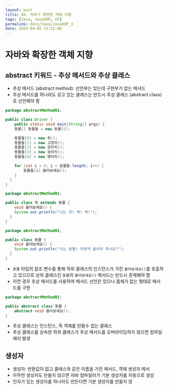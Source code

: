 ```yaml
---
layout: post
title: 04. 자바가 확장한 객체 지향
tags: [Java, JavaOOP, UF]
permalink: docs/Java/JavaOOP_3
date: 2024-04-05 23:52:00
---
```

# 자바와 확장한 객체 지향
## abstract 키워드 - 추상 메서드와 추상 클래스
- 추상 메서드 (abstract method): 선언부는 있는데 구현부가 없는 메서드
- 추상 메서드를 하나라도 갖고 있는 클래스는 반드시 추상 클래스 (abstract class)로 선언해야 함

```java
package abstractMethod01;

public class Driver {
	public static void main(String[] args) {
  	동물[] 동물들 = new 동물[5];

    동물들[0] = new 쥐();
    동물들[1] = new 고양이();
    동물들[2] = new 강아지();
    동물들[3] = new 송아지();
    동물들[4] = new 병아리();

    for (int i = 0; i < 동물들.length; i++) {
    	동물들[i].울어보세요();
    }
  }
}
```

```java
package abstractMethod01;

public class 쥐 extends 동물 {
	void 울어보세요() {
  	System.out.println("나는 쥐! 찍! 찍!");
  }
}
```

```java
package abstractMethod01;

public class 동물 {
	void 울어보세요() {
  	System.out.println("나는 동물! 어떻게 울어야 하나요?");
  }
}
```

- `동물` 타입의 참조 변수를 통해 하위 클래스의 인스턴스가 가진 `울어보세요()`를 호출하고 있으므로 상위 클래스인 `동물`의 `울어보세요()` 메서드는 반드시 존재해야 함
- 이런 경우 추상 메서드를 사용하여 메서드 선언은 있으나 몸체가 없는 형태로 메서드를 구현

```java
package abstractMethod02;

public abstract class 동물 {
	abstract void 울어보세요();
}
```
 - 추상 클래스는 인스턴스, 즉 객체를 만들수 없는 클래스
 - 추상 클래스를 상속한 하위 클래스가 추상 메서드를 오버라이딩하지 않으면 컴파일 에러 발생

## 생성자
- 생성자: 반환값이 없고 클래스와 같은 이름을 가진 메서드, 객체 생성자 메서
- 아무런 생성자도 만들지 않으면 자바 컴파일러가 기본 생성자를 자동으로 생성
- 인자가 있는 생성자를 하나라도 만든다면 기본 생성자를 만들지 않